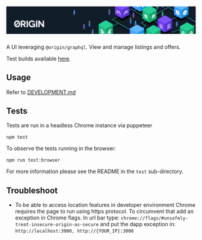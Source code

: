 # ![Origin Protocol](data/origin-header.png)

A UI leveraging `@origin/graphql`. View and manage listings and offers.

Test builds available [here](https://originprotocol.github.io/test-builds/).

## Usage

Refer to
[DEVELOPMENT.md](https://github.com/OriginProtocol/origin/blob/master/DEVELOPMENT.md)

## Tests

Tests are run in a headless Chrome instance via puppeteer

    npm test

To observe the tests running in the browser:

    npm run test:browser

For more information please see the README in the `test` sub-directory.

## Troubleshoot
- To be able to access location features in developer environment Chrome requires the page to run using https protocol. 
  To circumvent that add an exception in Chrome flags. In url bar type: 
  `chrome://flags/#unsafely-treat-insecure-origin-as-secure`
  and put the dapp exception in: `http://localhost:3000, http://{YOUR_IP}:3000`
